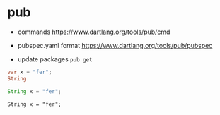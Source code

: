 # pub 

* commands https://www.dartlang.org/tools/pub/cmd
* pubspec.yaml format https://www.dartlang.org/tools/pub/pubspec

* update packages `pub get`

```dart
var x = "fer";
String 
```


```java
String x = "fer";
```



```golang
String x = "fer";
```

